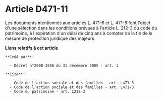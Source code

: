 # Article D471-11

Les documents mentionnés aux articles L. 471-6 et L. 471-8 font l'objet d'une sélection dans les conditions prévues à
l'article L. 212-3 du code du patrimoine, à l'expiration d'un délai de cinq ans à compter de la fin de la mesure de
protection juridique des majeurs.

**Liens relatifs à cet article**

	**Créé par**:

	  - Décret n°2008-1556 du 31 décembre 2008 - art. 1

	**Cite**:

	  - Code de l'action sociale et des familles - art. L471-6
	  - Code de l'action sociale et des familles - art. L471-8
	  - Code du patrimoine - art. L212-3
